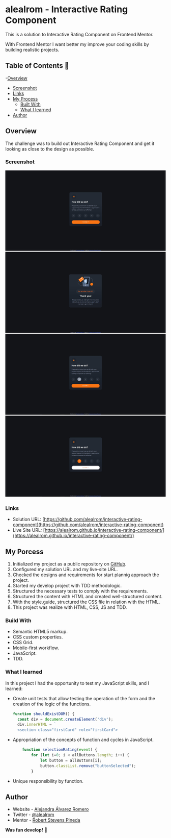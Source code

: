 # alealrom - Interactive Rating Component

This is a solution to Interactive Rating Component on Frontend Mentor.

With Frontend Mentor I want better my improve your coding skills by building realistic projects.

## Table of Contents 👋

-[Overview](#overview)

- [Screenshot](#screenshot)
- [Links](#links)
- [My Process](#my-process)
  - [Built With](#built-with)
  - [What I learned](#what-i-learned)
- [Author](#author)

## Overview

The challenge was to build out Interactive Rating Component and get it looking as close to the design as possible.

### Screenshot

![](/design/solution_alealrom_desktop.jpg)
![](/design/solution_alealrom_desktop_1.jpg)
![](/design/solution_alealrom_desktop_active.jpg)
![](/design/solution_alealrom_desktop_active_1.jpg)

### Links

- Solution URL: [https://github.com/alealrom/interactive-rating-component](https://github.com/alealrom/interactive-rating-component)
- Live Site URL: [https://alealrom.github.io/interactive-rating-component/](https://alealrom.github.io/interactive-rating-component/)

## My Porcess

1. Initialized my project as a public repository on [GitHub](https://github.com/).
2. Configured my solution URL and my live-site URL.
3. Checked the designs and requirements for start plannig approach the project.
4. Started my develop project with TDD methodologic.
5. Structured the necessary tests to comply with the requirements.
6. Structured the content with HTML and created well-structured content.
7. With the style.guide, structured the CSS file in relation with the HTML.
8. This project was realize with HTML, CSS, JS and TDD.

### Build With

- Semantic HTML5 markup.
- CSS custom properties.
- CSS Grid.
- Mobile-first workflow.
- JavaScript.
- TDD.

### What I learned

In this project I had the opportunity to test my JavaScript skills, and I learned:

- Create unit tests that allow testing the operation of the form and the creation of the logic of the functions.

  ```js
  function shouldExistDOM() {
    const div = document.createElement('div');
    div.innerHTML = `
    <section class="firstCard" role="firstCard">
  ```

- Appropriation of the concepts of function and cycles in JavaScript.

  ```js
      function selectionRating(event) {
          for (let i=0; i < allButtons.length; i++) {
              let button = allButtons[i];
              button.classList.remove("buttonSelected");
          }
  ```

- Unique responsibility by function.

## Author

- Website - [Alejandra Álvarez Romero](https://alealrom.co/)
- Twitter - [@alealrom](https://www.twitter.com/alealrom)
- Mentor - [Robert Stevens Pineda](https://stevenscol.co/)

**Was fun develop!** 🚀
